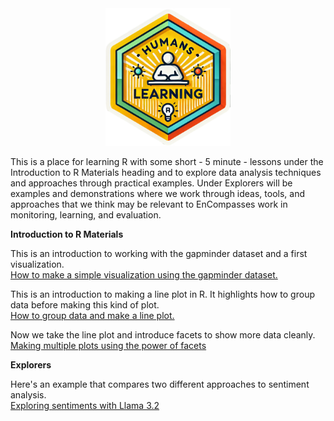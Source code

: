 <div align="center">
<img src="prep/humanslearning.png" width = "200px"  /> 
</div>


This is a place for learning R with some short - 5 minute - lessons under the Introduction to R Materials heading and to explore data analysis techniques and approaches through practical examples. Under Explorers will be examples and demonstrations where we work through ideas, tools, and approaches that we think may be relevant to EnCompasses work in monitoring, learning, and evaluation.  

**Introduction to R Materials**

This is an introduction to working with the gapminder dataset and a first visualization. <br>
[How to make a simple visualization using the gapminder dataset.](https://encompass-worldwide.github.io/Humans-Learning/lesson1_gapminder.html)

This is an introduction to making a line plot in R. It highlights how to group data before making this kind of plot. <br> 
[How to group data and make a line plot.](https://encompass-worldwide.github.io/Humans-Learning/lesson2_lineplot.html)

Now we take the line plot and introduce facets to show more data cleanly. <br>
[Making multiple plots using the power of facets](https://encompass-worldwide.github.io/Humans-Learning/lesson3_ggplot-facets.html)

**Explorers**

Here's an example that compares two different approaches to sentiment analysis. <br>
[Exploring sentiments with Llama 3.2](https://encompass-worldwide.github.io/Humans-Learning/sentiments_llama.html)

